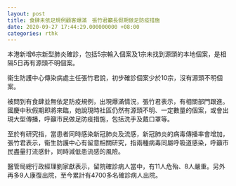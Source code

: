 ```yaml
---
layout: post
title: 食肆未依足規例顧客爆滿　張竹君籲長假期做足防疫措施
date: 2020-09-27 17:44:29.000000000 +08:00
categories: rthk
---
```


本港新增6宗新型肺炎確診，包括5宗輸入個案及1宗未找到源頭的本地個案，是相隔5日再有源頭不明個案。

衞生防護中心傳染病處主任張竹君說，初步確診個案少於10宗，沒有源頭不明個案。

被問到有食肆並無依足防疫規例，出現爆滿情況，張竹君表示，有相關部門跟進。國慶中秋假期即將來臨，她說現時社區仍然有源頭不明、一定數量的個案，或會出現大型傳播，呼籲市民做足防疫措施，包括洗手及戴口罩等。

至於有研究指，當患者同時感染新冠肺炎及流感，新冠肺炎的病毒傳播率會增加，張竹君表示，衞生防護中心有留意相關研究，指兩種病毒同屬呼吸道感染，呼籲市民盡量打流感針，同時減低患流感的風險。

醫管局總行政經理劉家獻表示，留院確診病人當中，有11人危殆、8人嚴重。另外再多9人康復出院，至今累計有4700多名確診病人出院。
